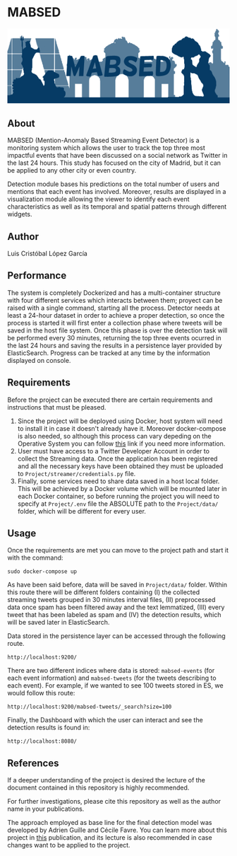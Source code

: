 # MABSED

![MABSED logo](./demo-dashboard/img/MABSEDlogoAzul.png)

## About

MABSED (Mention-Anomaly Based Streaming Event Detector) is a monitoring system which allows the user to track the top three most impactful events that have been discussed on a social network as Twitter in the last 24 hours. This study has focused on the city of Madrid, but it can be applied to any other city or even country.

Detection module bases his predictions on the total number of users and mentions that each event has involved. Moreover, results are displayed in a visualization module allowing the viewer to identify each event characteristics as well as its temporal and spatial patterns through different widgets.

## Author

Luis Cristóbal López García

## Performance

The system is completely Dockerized and has a multi-container structure with four different services which interacts between them; proyect can be raised with a single command, starting all the process. Detector needs at least a 24-hour dataset in order to achieve a proper detection, so once the process is started it will first enter a collection phase where tweets will be saved in the host file system. Once this phase is over the detection task will be performed every 30 minutes, returning the top three events ocurred in the last 24 hours and saving the results in a persistence layer provided by ElasticSearch. Progress can be tracked at any time by the information displayed on console.

## Requirements

Before the project can be executed there are certain requirements and instructions that must be pleased.
1. Since the project will be deployed using Docker, host system will need to install it in case it doesn't already have it. Moreover docker-compose is also needed, so although this process can vary depeding on the Operative System you can follow [this](https://docs.docker.com/compose/install/) link if you need more information.
2. User must have access to a Twitter Developer Account in order to collect the Streaming data. Once the application has been registered and all the necessary keys have been obtained they must be uploaded to `Project/streamer/credentials.py` file.
3. Finally, some services need to share data saved in a host local folder. This will be achieved by a Docker volume which will be mounted later in each Docker container, so before running the project you will need to specify at `Project/.env` file the ABSOLUTE path to the `Project/data/` folder, which will be different for every user.
 
## Usage
 
Once the requirements are met you can move to the project path and start it with the command:

```
sudo docker-compose up
```

As have been said before, data will be saved in `Project/data/` folder. Within this route there will be different folders containing (I) the collected streaming tweets grouped in 30 minutes interval files, (II) preprocessed data once spam has been filtered away and the text lemmatized, (III) every tweet that has been labeled as spam and (IV) the detection results, which will be saved later in ElasticSearch.

Data stored in the persistence layer can be accessed through the following route.

```
http://localhost:9200/
```

There are two different indices where data is stored: `mabsed-events` (for each event information) and `mabsed-tweets` (for the tweets describing to each event). For example, if we wanted to see 100 tweets stored in ES, we would follow this route:

```
http://localhost:9200/mabsed-tweets/_search?size=100
```

Finally, the Dashboard with which the user can interact and see the detection results is found in:

```
http://localhost:8080/
```

## References

If a deeper understanding of the project is desired the lecture of the document contained in this repository is highly recommended.

For further investigations, please cite this repository as well as the author name in your publications.

The approach employed as base line for the final detection model was developed by Adrien Guille and Cécile Favre. You can learn more about this project in [this](http://mediamining.univ-lyon2.fr/people/guille/publications/snam.pdf) publication, and its lecture is also recommended in case changes want to be applied to the project.
